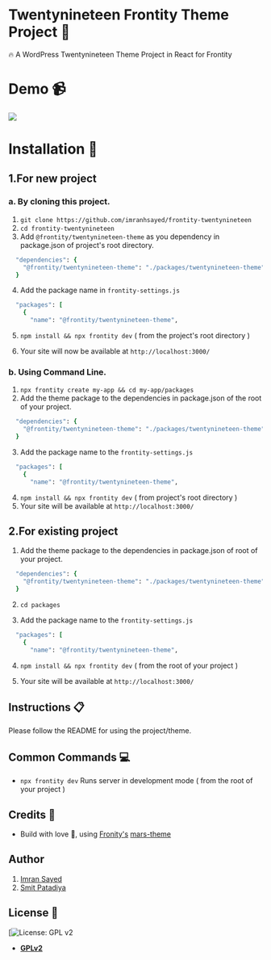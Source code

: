 # Twentynineteen Frontity Theme Project :art:

:fire: A WordPress Twentynineteen Theme Project in React for Frontity

# Demo :video_camera:

![](packages/twentynineteen-theme/demo.gif)

# Installation :wrench:

## 1.For new project

### a. By cloning this project.
1. `git clone https://github.com/imranhsayed/frontity-twentynineteen`
2. `cd frontity-twentynineteen`
3. Add `@frontity/twentynineteen-theme` as you dependency in package.json of project's root directory.
```ruby
  "dependencies": {
    "@frontity/twentynineteen-theme": "./packages/twentynineteen-theme"
  }
```
4. Add the package name in `frontity-settings.js`
```ruby
  "packages": [
    {
      "name": "@frontity/twentynineteen-theme",
```

5. `npm install && npx frontity dev` ( from the project's root directory )
 
6. Your site will now be available at `http://localhost:3000/`

### b. Using Command Line.

1. `npx frontity create my-app && cd my-app/packages`
2. Add the theme package to the dependencies in package.json of the root of your project.
```ruby
  "dependencies": {
    "@frontity/twentynineteen-theme": "./packages/twentynineteen-theme"
  }
```
3. Add the package name to the `frontity-settings.js`
```ruby
  "packages": [
    {
      "name": "@frontity/twentynineteen-theme",
```
4. `npm install && npx frontity dev` ( from project's root directory )
5. Your site will be available at `http://localhost:3000/`

## 2.For existing project

1. Add the theme package to the dependencies in package.json of root of your project.
```ruby
  "dependencies": {
    "@frontity/twentynineteen-theme": "./packages/twentynineteen-theme"
  }
   ```
   
2. `cd packages`

3. Add the package name to the `frontity-settings.js`
```ruby
  "packages": [
    {
      "name": "@frontity/twentynineteen-theme",
```
4. `npm install && npx frontity dev` ( from the root of your project )

5. Your site will be available at `http://localhost:3000/`


## Instructions :clipboard:

Please follow the README for using the project/theme.

## Common Commands :computer:

- `npx frontity dev` Runs server in development mode ( from the root of your project )

## Credits :white_flower:

- Build with love :blue_heart:, using [Fronity's](https://frontity.org) [mars-theme](https://www.npmjs.com/package/@frontity/mars-theme)

## Author

1. [Imran Sayed](https://twitter.com/imranhsayed)
2. [Smit Patadiya](https://twitter.com/smit_patadiya)

## License :scroll:

[![License: GPL v2](https://img.shields.io/badge/License-GPL%20v2-blue.svg)

- **[GPLv2](https://www.gnu.org/licenses/old-licenses/gpl-2.0.en.html)**
